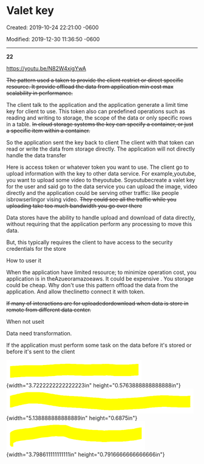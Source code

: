 # Valet key

Created: 2019-10-24 22:21:00 -0600

Modified: 2019-12-30 11:36:50 -0600

---

**22**

<https://youtu.be/N82W4xigYwA>

~~The pattern used a taken to provide the client restrict or direct specific resource. It provide offload the data from application min cost max scalability in performance.~~



The client talk to the application and the application generate a limit time key for client to use. This token also can predefined operations such as reading and writing to storage, the scope of the data or only specific rows in a table. ~~In cloud storage systems the key can specify a container, or just a specific item within a container.~~

So the application sent the key back to client The client with that token can read or write the data from storage directly. The application will not directly handle the data transfer



Here is access token or whatever token you want to use. The client go to upload information with the key to other data service. For example,youtube, you want to upload some video to theyoutube. Soyoutubecreate a valet key for the user and said go to the data service you can upload the image, video directly and the application could be serving other traffic: like people isbrowserlingor vising video. ~~They could see all the traffic while you uploading take too much bandwidth you go over there~~



Data stores have the ability to handle upload and download of data directly, without requiring that the application perform any processing to move this data.

But, this typically requires the client to have access to the security credentials for the store

How to user it

When the application have limited resource; to minimize operation cost, you application is in theAzueoramazoeaws. It could be expensive . You storage could be cheap. Why don't use this pattern offload the data from the application. And allow theclinetto connect it with token.

~~If many of interactions are for uploadedordownload when data is store in remote from different data center.~~



When not useit

Data need transformation.

If the application must perform some task on the data before it's stored or before it's sent to the client

![](../../media/Design-Pattern-Data-Management-Valet-key-image1.png){width="3.7222222222222223in" height="0.5763888888888888in"}![](../../media/Design-Pattern-Data-Management-Valet-key-image2.png){width="5.138888888888889in" height="0.6875in"}![](../../media/Design-Pattern-Data-Management-Valet-key-image3.png){width="3.798611111111111in" height="0.7916666666666666in"}



